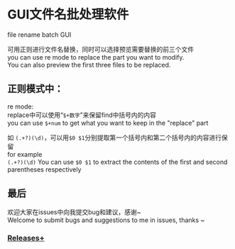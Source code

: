 # GUI文件名批处理软件  
file rename batch GUI   
   
可用正则进行文件名替换，同时可以选择预览需要替换的前三个文件   
you can use re mode to replace the part you want to modify.   
You can also preview the first three files to be replaced.
  
## 正则模式中：   
re mode:   
replace中可以使用“`$+数字`”来保留find中括号内的内容     
you can use `$+num` to get what you want to keep in the "replace" part  
   
如 `(.+?)(\d)`，可以用`$0 $1`分别提取第一个括号内和第二个括号内的内容进行保留  
for example  
`(.+?)(\d)` You can use `$0 $1` to extract the contents of the first and second parentheses respectively   
  
## 最后  
欢迎大家在issues中向我提交bug和建议，感谢~  
Welcome to submit bugs and suggestions to me in issues, thanks ~   
   
   
### [Releases+](https://gitee.com/TCMcoder/file-rename-GUI/releases/V0.1.0-beta)
